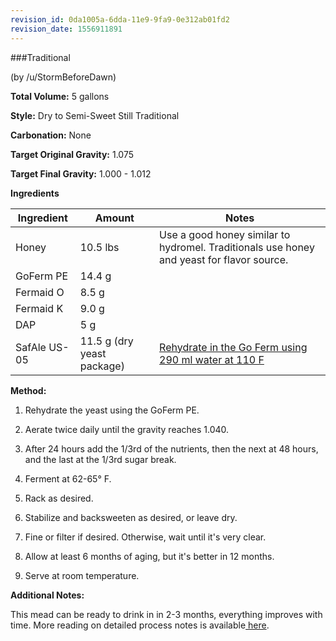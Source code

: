 ```yaml
---
revision_id: 0da1005a-6dda-11e9-9fa9-0e312ab01fd2
revision_date: 1556911891
---
```


###Traditional

(by /u/StormBeforeDawn)

**Total Volume:** 5 gallons

**Style:** Dry to Semi-Sweet Still Traditional

**Carbonation:** None

**Target Original Gravity:** 1.075

**Target Final Gravity:** 1.000 - 1.012

**Ingredients**

Ingredient| Amount | Notes
---|---|---
Honey | 10.5 lbs | Use a good honey similar to hydromel. Traditionals use honey and yeast for flavor source. 
GoFerm PE | 14.4 g |
Fermaid O | 8.5 g |
Fermaid K | 9.0 g | 
DAP | 5 g | 
SafAle US-05 | 11.5 g (dry yeast package) | [Rehydrate in the Go Ferm using 290 ml water at 110 F](http://www.scottlab.com/product-102.aspx)

**Method:**

1. Rehydrate the yeast using the GoFerm PE.

1. Aerate twice daily until the gravity reaches 1.040.

1. After 24 hours add the 1/3rd of the nutrients, then the next at 48 hours, and the last at the 1/3rd sugar break. 

1. Ferment at 62-65° F.

1. Rack as desired.

1. Stabilize and backsweeten as desired, or leave dry.

1. Fine or filter if desired. Otherwise, wait until it's very clear.

1. Allow at least 6 months of aging, but it's better in 12 months.

1. Serve at room temperature.

**Additional Notes:**

This mead can be ready to drink in in 2-3 months, everything improves with time. More reading on detailed process notes is available[ here](/process/process_summary).